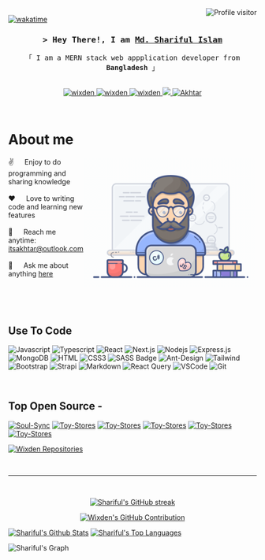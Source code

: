 <!--
<h2 align="center">
  Welcome to Wixden Repo!
  <img src="https://media.giphy.com/media/hvRJCLFzcasrR4ia7z/giphy.gif" width="28">
</h2>
-->

<!--
<p align="center">
  <a href="https://github.com/wixden"><img src="https://readme-typing-svg.herokuapp.com/?lines=Self%20Taught%20Programmer;Front%20End%20Developer;1.5%2B%20years%20of%20coding%20experience;Always%20learning%20new%20things&center=true&width=380&height=45"></a>
</p>

 -->

<a href="https://komarev.com/ghpvc/?username=wixden">
  <img align="right" src="https://komarev.com/ghpvc/?username=wixden&label=Visitors&color=0e75b6&style=flat" alt="Profile visitor" />
</a>

[![wakatime](https://wakatime.com/badge/user/eebb3dd8-d9b2-40de-9b88-6fd6cac99dbc.svg)](https://wakatime.com/@eebb3dd8-d9b2-40de-9b88-6fd6cac99dbc)

<!-- Intro  -->
<h3 align="center">
        <samp>&gt; Hey There!, I am
                <b><a target="_blank" href="https://github.com/shariful10">Md. Shariful Islam</a></b>
        </samp>
</h3>

<p align="center"> 
  <samp>    
    「 I am a MERN stack web appplication developer from <b>Bangladesh</b> 」
    <br>
    <br>
  </samp>
</p>

<p align="center">
 <a href="https://akhtar-hussain1.web.app/" target="blank">
  <img src="https://img.shields.io/badge/Website-DC143C?style=for-the-badge&logo=medium&logoColor=white" alt="wixden" />
 </a>
 <a href="https://www.linkedin.com/in/mohammedakhtar7/" target="_blank">
  <img src="https://img.shields.io/badge/LinkedIn-0077B5?style=for-the-badge&logo=linkedin&logoColor=white" alt="wixden"/>
 </a>
 <a href="https://dev.to/wixden" target="_blank">
  <img src="https://img.shields.io/badge/dev.to-0A0A0A?style=for-the-badge&logo=dev.to&logoColor=white" alt="wixden" />
 </a>
 <a href="https://twitter.com/Yamete_Kudesi" target="_blank">
  <img src="https://img.shields.io/badge/Twitter-1DA1F2?style=for-the-badge&logo=twitter&logoColor=white" />
 </a>
<!--  <a href="https://instagram.com/wixden.dev" target="_blank">
  <img src="https://img.shields.io/badge/Instagram-fe4164?style=for-the-badge&logo=instagram&logoColor=white" alt="wixden" />
 </a>  -->
 <a href="https://www.facebook.com/mohammedakhtar07/" target="_blank">
  <img src="https://img.shields.io/badge/Facebook-20BEFF?&style=for-the-badge&logo=facebook&logoColor=white" alt="Akhtar"  />
  </a> 
</p>
<br />

<!-- About Section -->

# About me

<p>
 <img align="right" width="350" src="/assets/programmer.gif" alt="Coding gif" />
  
 ✌️ &emsp; Enjoy to do programming and sharing knowledge <br/><br/>
 ❤️ &emsp; Love to writing code and learning new features<br/><br/>
 📧 &emsp; Reach me anytime: itsakhtar@outlook.com<br/><br/>
 💬 &emsp; Ask me about anything [here](https://github.com/Wixden)

</p>

<br/>
<br/>
<br/>

## Use To Code

![Javascript](https://img.shields.io/badge/Javascript-F0DB4F?style=for-the-badge&labelColor=black&logo=javascript&logoColor=F0DB4F)
![Typescript](https://img.shields.io/badge/Typescript-007acc?style=for-the-badge&labelColor=black&logo=typescript&logoColor=007acc)
![React](https://img.shields.io/badge/-React-61DBFB?style=for-the-badge&labelColor=black&logo=react&logoColor=61DBFB)
![Next.js](https://img.shields.io/badge/next.js-000000?style=for-the-badge&logo=nextdotjs&logoColor=white)
![Nodejs](https://img.shields.io/badge/Nodejs-3C873A?style=for-the-badge&labelColor=black&logo=node.js&logoColor=3C873A)
![Express.js](https://img.shields.io/badge/Express.js-000000?style=for-the-badge&logo=express&logoColor=white)
![MongoDB](https://img.shields.io/badge/MongoDB-4EA94B?style=for-the-badge&logo=mongodb&logoColor=white)
![HTML](https://img.shields.io/badge/HTML5-E34F26?style=for-the-badge&logo=html5&logoColor=white)
![CSS3](https://img.shields.io/badge/CSS3-1572B6?style=for-the-badge&logo=css3&logoColor=white)
![SASS Badge](https://img.shields.io/badge/Sass-CC6699?style=for-the-badge&logo=sass&logoColor=white)
![Ant-Design](https://img.shields.io/badge/AntDesign-0170FE?style=for-the-badge&logo=antdesign&logoColor=white)
![Tailwind](https://img.shields.io/badge/Tailwind_CSS-092749?style=for-the-badge&logo=tailwindcss&logoColor=06B6D4&labelColor=000000)
![Bootstrap](https://img.shields.io/badge/Bootstrap-563D7C?style=for-the-badge&logo=bootstrap&logoColor=white)
![Strapi](https://img.shields.io/badge/strapi-2E7EEA?style=for-the-badge&logo=strapi&logoColor=white)
![Markdown](https://img.shields.io/badge/Markdown-000000?style=for-the-badge&logo=markdown&logoColor=white)
![React Query](https://img.shields.io/badge/-React_Query-FF4154?style=for-the-badge&logo=react%20query&logoColor=white)
![VSCode](https://img.shields.io/badge/Visual_Studio-0078d7?style=for-the-badge&logo=visual%20studio&logoColor=white)
![Git](https://img.shields.io/badge/Git-F05032?style=for-the-badge&logo=git&logoColor=white)

<br/>

## Top Open Source -

[![Soul-Sync](https://github-readme-stats.vercel.app/api/pin/?username=wixden&repo=Soul-Sync-Client&border_color=7F3FBF&bg_color=0D1117&title_color=C9D1D9&text_color=8B949E&icon_color=7F3FBF)](https://github.com/Wixden/Soul-Sync-Client)
[![Toy-Stores](https://github-readme-stats.vercel.app/api/pin/?username=wixden&repo=Toy-Stars&border_color=7F3FBF&bg_color=0D1117&title_color=C9D1D9&text_color=8B949E&icon_color=7F3FBF)](https://github.com/Wixden/Toy-Stars-Server)
[![Toy-Stores](https://github-readme-stats.vercel.app/api/pin/?username=wixden&repo=Toy-Stars-Server&border_color=7F3FBF&bg_color=0D1117&title_color=C9D1D9&text_color=8B949E&icon_color=7F3FBF)](https://github.com/Wixden/Toy-Stars)
[![Toy-Stores](https://github-readme-stats.vercel.app/api/pin/?username=wixden&repo=Chef-Hunter-Client&border_color=7F3FBF&bg_color=0D1117&title_color=C9D1D9&text_color=8B949E&icon_color=7F3FBF)](https://github.com/Wixden/Chef-Hunter-Client)
[![Toy-Stores](https://github-readme-stats.vercel.app/api/pin/?username=wixden&repo=chef-recipe-server&border_color=7F3FBF&bg_color=0D1117&title_color=C9D1D9&text_color=8B949E&icon_color=7F3FBF)](https://github.com/Wixden/chef-recipe-server)
[![Toy-Stores](https://github-readme-stats.vercel.app/api/pin/?username=wixden&repo=univista&border_color=7F3FBF&bg_color=0D1117&title_color=C9D1D9&text_color=8B949E&icon_color=7F3FBF)](https://github.com/Wixden/univista)

<p align="left">
  <a href="https://github.com/Wixden?tab=repositories" target="_blank"><img alt="Wixden Repositories" title="Wixden Repositories" src="https://img.shields.io/badge/-All%20Repos-2962FF?style=for-the-badge&logo=koding&logoColor=white"/></a>
</p>

<br/>
<hr/>
<br/>

<p align="center">
  <a href="https://github.com/shariful10">
    <img src="https://github-readme-streak-stats.herokuapp.com/?user=wixden&theme=radical&border=7F3FBF&background=0D1117" alt="Shariful's GitHub streak"/>
  </a>
</p>

<p align="center">
  <a href="https://github.com/shariful10">
    <img src="https://github-profile-summary-cards.vercel.app/api/cards/profile-details?username=wixden&theme=radical" alt="Wixden's GitHub Contribution"/>
  </a>
</p>

<a> 
    <a href="https://github.com/shariful10"><img alt="Shariful's Github Stats" src="https://denvercoder1-github-readme-stats.vercel.app/api?username=wixden&show_icons=true&count_private=true&theme=react&border_color=7F3FBF&bg_color=0D1117&title_color=F85D7F&icon_color=F8D866" height="192px" width="49.5%"/></a>
  <a href="https://github.com/shariful10"><img alt="Shariful's Top Languages" src="https://denvercoder1-github-readme-stats.vercel.app/api/top-langs/?username=wixden&langs_count=8&layout=compact&theme=react&border_color=7F3FBF&bg_color=0D1117&title_color=F85D7F&icon_color=F8D866" height="192px" width="49.5%"/></a>
  <br/>
</a>

![Shariful's Graph](https://github-readme-activity-graph.cyclic.app/graph?username=wixden&custom_title=Wixden's%20GitHub%20Activity%20Graph&bg_color=0D1117&color=7F3FBF&line=7F3FBF&point=7F3FBF&area_color=FFFFFF&title_color=FFFFFF&area=true)
